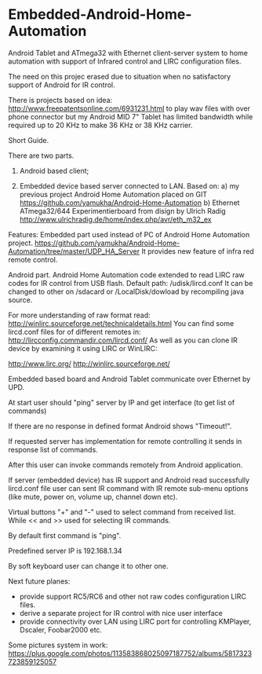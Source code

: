 Embedded-Android-Home-Automation
===============================


Android Tablet and ATmega32 with Ethernet client-server system to home automation with support of Infrared control and LIRC configuration files.

The need on this projec erased due to situation when no satisfactory support of Android for IR control.


There is projects based on idea:
http://www.freepatentsonline.com/6931231.html
to play wav files with over phone connector but my Android MID 7" Tablet has limited bandwidth while required up to 20 KHz to make 36 KHz or 38 KHz carrier. 

Short Guide.

There are two parts.

1) Android based client;

2) Embedded device based server connected to LAN.
Based on:
a) my previous project Android Home Automation placed on GIT
https://github.com/yamukha/Android-Home-Automation
b) Ethernet ATmega32/644 Experimentierboard from disign by Ulrich Radig
http://www.ulrichradig.de/home/index.php/avr/eth_m32_ex

Features:
Embedded part used instead of PC of  Android Home Automation project.
https://github.com/yamukha/Android-Home-Automation/tree/master/UDP_HA_Server 
It provides new feature of infra red remote control.

Android part. 
Android Home Automation code extended to read LIRC raw codes for IR control from USB flash.
Default path:
/udisk/lircd.conf 
It can be changed to other on 
/sdacard
or
/LocalDisk/dowload
by recompiling java source.

For more understanding of raw format read:
http://winlirc.sourceforge.net/technicaldetails.html
You can find some lircd.conf files for of different remotes in:
http://lircconfig.commandir.com/lircd.conf/
As well as you can clone IR device by examining it using LIRC or WinLIRC:

http://www.lirc.org/
http://winlirc.sourceforge.net/

Embedded based board and Android Tablet communicate over Ethernet by UPD.

At start user should "ping" server by IP and get interface (to get list of commands)

If there are no response in defined format Android shows "Timeout!".

If requested server has implementation for remote controlling it sends in response list of commands.

After this user can invoke commands remotely from Android application.

If server (embedded device) has IR support and Android read successfully lircd.conf file user can sent IR command with 
IR remote sub-menu options (like mute, power on, volume up, channel down etc).

Virtual buttons "+" and "-" used to select command from received list.
While << and >> used for selecting IR commands.

By default first command is "ping".

Predefined server IP is 192.168.1.34

By soft keyboard user can change it to other one.

Next future planes:
- provide support RC5/RC6 and other not raw codes configuration LIRC files.
- derive a separate project for IR control with nice user interface
- provide connectivity over LAN using LIRC port for controlling KMPlayer, Dscaler, Foobar2000 etc.

Some pictures system in work:
https://plus.google.com/photos/113583868025097187752/albums/5817323723859125057